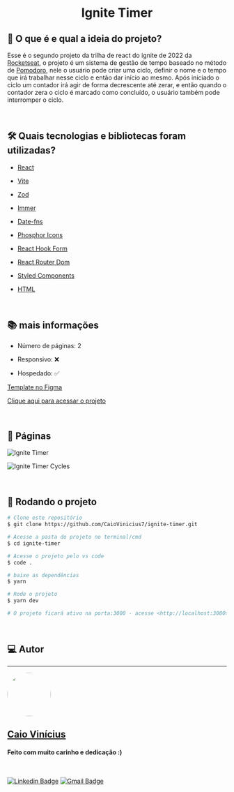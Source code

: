 <h1 align="center"> 
	Ignite Timer
</h1>

## 💭 O que é e qual a ideia do projeto?

Esse é o segundo projeto da trilha de react do ignite de 2022 da [Rocketseat](https://www.rocketseat.com.br/), o projeto é um sistema de gestão de tempo baseado no método de [Pomodoro](https://pt.wikipedia.org/wiki/T%C3%A9cnica_pomodoro), nele o usuário pode criar uma ciclo, definir o nome e o tempo que irá trabalhar nesse ciclo e então dar início ao mesmo. Após iniciado o ciclo um contador irá agir de forma decrescente até zerar, e então quando o contador zera o ciclo é marcado como concluído, o usuário também pode interromper o ciclo.

<br>

## 🛠 Quais tecnologias e bibliotecas foram utilizadas?

- [React](https://pt-br.reactjs.org/)

- [Vite](https://vitejs.dev/)

- [Zod](https://zod.dev/)

- [Immer](https://immerjs.github.io/immer/)

- [Date-fns](https://date-fns.org/)

- [Phosphor Icons](https://phosphoricons.com/)

- [React Hook Form](https://react-hook-form.com/)

- [React Router Dom](https://github.com/remix-run/react-router/tree/main/packages/react-router-dom)

- [Styled Components](https://styled-components.com/)

- [HTML](https://developer.mozilla.org/pt-BR/docs/Web/HTML)

<br>

## 📚 mais informações

- Número de páginas: 2

- Responsivo: ❌

- Hospedado: ✅

[Template no Figma](<https://www.figma.com/file/9csWSBr3m1dsG9JH0sxAoV/Ignite-Timer-(Community)>)

[Clique aqui para acessar o projeto](https://ignite-timer-chi-eight.vercel.app/)

<br>

## 📝 Páginas

![Ignite Timer](https://i.imgur.com/2pQJuYb.png)

![Ignite Timer Cycles](https://i.imgur.com/frMgQSR.png)

<br>

## 🎲 Rodando o projeto

```bash
# Clone este repositório
$ git clone https://github.com/CaioVinicius7/ignite-timer.git

# Acesse a pasta do projeto no terminal/cmd
$ cd ignite-timer

# Acesse o projeto pelo vs code
$ code .

# baixe as dependências
$ yarn

# Rode o projeto
$ yarn dev

# O projeto ficará ativo na porta:3000 - acesse <http://localhost:3000>
```

<br>

## 💻 Autor

---

<a href="https://www.linkedin.com/in/caio-vin%C3%ADcius-87a761200/">
 <img style="border-radius: 50%;" src="https://avatars.githubusercontent.com/u/62827681?s=400&u=f0b18831e6690a901f956d637933b9ee2dca3104&v=4" width="100px;" alt=""/>
 <br>
 <h2><b>Caio Vinícius</b></h2></a>

<h4> Feito com muito carinho e dedicação :) </h4>

<br>

[![Linkedin Badge](https://img.shields.io/badge/-caio%20vinícius-blue?style=flat-square&logo=Linkedin&logoColor=white&link=https://www.linkedin.com/in/tgmarinho/)](https://www.linkedin.com/in/caio-vin%C3%ADcius-87a761200/)
[![Gmail Badge](https://img.shields.io/badge/-caio1525pereira@gmail.com-c14438?style=flat-square&logo=Gmail&logoColor=white&link=mailto:caio1525pereira@gmail.com)](mailto:caio1525pereira@gmail.com)
